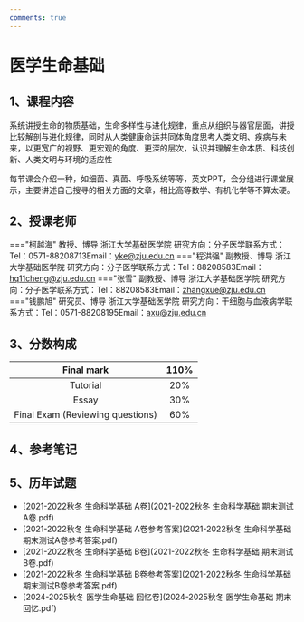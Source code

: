 ```yaml
---
comments: true
---
```


# 医学生命基础

## 1、课程内容

系统讲授生命的物质基础，生命多样性与进化规律，重点从组织与器官层面，讲授比较解剖与进化规律，同时从人类健康命运共同体角度思考人类文明、疾病与未来，以更宽广的视野、更宏观的角度、更深的层次，认识并理解生命本质、科技创新、人类文明与环境的适应性

每节课会介绍一种，如细菌、真菌、呼吸系统等等，英文PPT，会分组进行课堂展示，主要讲述自己搜寻的相关方面的文章，相比高等数学、有机化学等不算太硬。

## 2、授课老师

==="柯越海"
    教授、博导 浙江大学基础医学院 研究方向：分子医学联系方式：Tel：0571-88208713Email：yke@zju.edu.cn
==="程洪强"
    副教授、博导 浙江大学基础医学院 研究方向：分子医学联系方式：Tel：88208583Email：hq11cheng@zju.edu.cn
==="张雪"
    副教授、博导 浙江大学基础医学院 研究方向：分子医学联系方式：Tel：88208583Email：zhangxue@zju.edu.cn
==="钱鹏旭"
    研究员、博导 浙江大学基础医学院 研究方向：干细胞与血液病学联系方式：Tel：0571-88208195Email：axu@zju.edu.cn

## 3、分数构成
| Final mark | 110% |
| :---: | :---: |
| Tutorial | 20% |
| Essay | 30% |
| Final Exam (Reviewing questions)  | 60% |

## 4、参考笔记

## 5、历年试题
- [2021-2022秋冬 生命科学基础 A卷](2021-2022秋冬 生命科学基础 期末测试A卷.pdf)
- [2021-2022秋冬 生命科学基础 A卷参考答案](2021-2022秋冬 生命科学基础 期末测试A卷参考答案.pdf)
- [2021-2022秋冬 生命科学基础 B卷](2021-2022秋冬 生命科学基础 期末测试B卷.pdf)
- [2021-2022秋冬 生命科学基础 B卷参考答案](2021-2022秋冬 生命科学基础 期末测试B卷参考答案.pdf)
- [2024-2025秋冬 医学生命基础 回忆卷](2024-2025秋冬 医学生命基础 期末回忆.pdf)